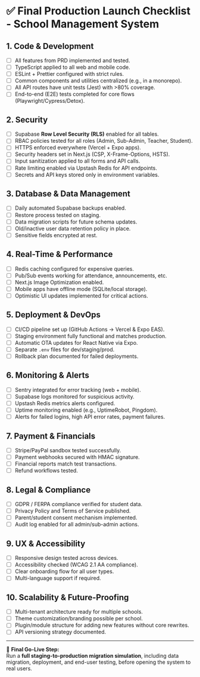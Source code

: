 # ✅ Final Production Launch Checklist - School Management System

## 1. Code & Development
- [ ] All features from PRD implemented and tested.
- [ ] TypeScript applied to all web and mobile code.
- [ ] ESLint + Prettier configured with strict rules.
- [ ] Common components and utilities centralized (e.g., in a monorepo).
- [ ] All API routes have unit tests (Jest) with >80% coverage.
- [ ] End-to-end (E2E) tests completed for core flows (Playwright/Cypress/Detox).

## 2. Security
- [ ] Supabase **Row Level Security (RLS)** enabled for all tables.
- [ ] RBAC policies tested for all roles (Admin, Sub-Admin, Teacher, Student).
- [ ] HTTPS enforced everywhere (Vercel + Expo apps).
- [ ] Security headers set in Next.js (CSP, X-Frame-Options, HSTS).
- [ ] Input sanitization applied to all forms and API calls.
- [ ] Rate limiting enabled via Upstash Redis for API endpoints.
- [ ] Secrets and API keys stored only in environment variables.

## 3. Database & Data Management
- [ ] Daily automated Supabase backups enabled.
- [ ] Restore process tested on staging.
- [ ] Data migration scripts for future schema updates.
- [ ] Old/inactive user data retention policy in place.
- [ ] Sensitive fields encrypted at rest.

## 4. Real-Time & Performance
- [ ] Redis caching configured for expensive queries.
- [ ] Pub/Sub events working for attendance, announcements, etc.
- [ ] Next.js Image Optimization enabled.
- [ ] Mobile apps have offline mode (SQLite/local storage).
- [ ] Optimistic UI updates implemented for critical actions.

## 5. Deployment & DevOps
- [ ] CI/CD pipeline set up (GitHub Actions → Vercel & Expo EAS).
- [ ] Staging environment fully functional and matches production.
- [ ] Automatic OTA updates for React Native via Expo.
- [ ] Separate `.env` files for dev/staging/prod.
- [ ] Rollback plan documented for failed deployments.

## 6. Monitoring & Alerts
- [ ] Sentry integrated for error tracking (web + mobile).
- [ ] Supabase logs monitored for suspicious activity.
- [ ] Upstash Redis metrics alerts configured.
- [ ] Uptime monitoring enabled (e.g., UptimeRobot, Pingdom).
- [ ] Alerts for failed logins, high API error rates, payment failures.

## 7. Payment & Financials
- [ ] Stripe/PayPal sandbox tested successfully.
- [ ] Payment webhooks secured with HMAC signature.
- [ ] Financial reports match test transactions.
- [ ] Refund workflows tested.

## 8. Legal & Compliance
- [ ] GDPR / FERPA compliance verified for student data.
- [ ] Privacy Policy and Terms of Service published.
- [ ] Parent/student consent mechanism implemented.
- [ ] Audit log enabled for all admin/sub-admin actions.

## 9. UX & Accessibility
- [ ] Responsive design tested across devices.
- [ ] Accessibility checked (WCAG 2.1 AA compliance).
- [ ] Clear onboarding flow for all user types.
- [ ] Multi-language support if required.

## 10. Scalability & Future-Proofing
- [ ] Multi-tenant architecture ready for multiple schools.
- [ ] Theme customization/branding possible per school.
- [ ] Plugin/module structure for adding new features without core rewrites.
- [ ] API versioning strategy documented.

---

📌 **Final Go-Live Step:**  
Run a **full staging-to-production migration simulation**, including data migration, deployment, and end-user testing, before opening the system to real users.

